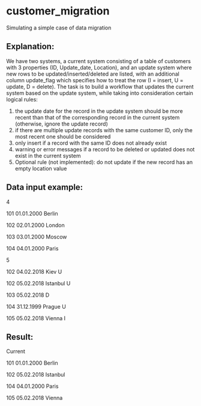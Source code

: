 # customer_migration
Simulating a simple case of data migration

## Explanation:
We have two systems, a current system consisting of a table of customers with 3 properties (ID, Update_date, Location), and an update system where new rows to be updated/inserted/deleted are listed, with an additional column update_flag which specifies how to treat the row (I = insert, U = update, D = delete).
The task is to build a workflow that updates the current system based on the update system, while taking into consideration certain logical rules:

1. the update date for the record in the update system should be more recent than that of the corresponding record in the current system (otherwise, ignore the update record)
1. if there are multiple update records with the same customer ID, only the most recent one should be considered
1. only insert if a record with the same ID does not already exist
1. warning or error messages if a record to be deleted or updated does not exist in the current system
1. Optional rule (not implemented): do not update if the new record has an empty location value

## Data input example:

4

101 01.01.2000 Berlin

102 02.01.2000 London

103 03.01.2000 Moscow

104 04.01.2000 Paris

5

102 04.02.2018 Kiev U

102 05.02.2018 Istanbul U

103 05.02.2018 D

104 31.12.1999 Prague U

105 05.02.2018 Vienna I

## Result:
Current

101  01.01.2000     Berlin    

102  05.02.2018     Istanbul  

104  04.01.2000     Paris     

105  05.02.2018     Vienna

